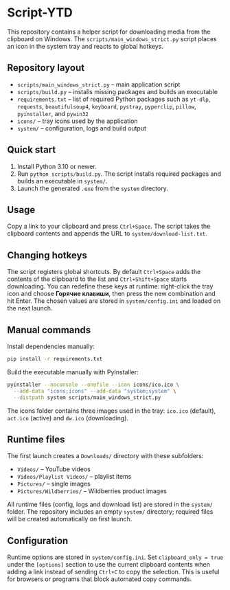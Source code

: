 # Script-YTD

This repository contains a helper script for downloading media from the
clipboard on Windows. The `scripts/main_windows_strict.py` script places an
icon in the system tray and reacts to global hotkeys.

## Repository layout

- `scripts/main_windows_strict.py` – main application script
- `scripts/build.py` – installs missing packages and builds an executable
- `requirements.txt` – list of required Python packages such as
  `yt-dlp`, `requests`, `beautifulsoup4`, `keyboard`, `pystray`,
  `pyperclip`, `pillow`, `pyinstaller`, and `pywin32`
- `icons/` – tray icons used by the application
- `system/` – configuration, logs and build output

## Quick start

1. Install Python 3.10 or newer.
2. Run `python scripts/build.py`.
   The script installs required packages and builds an executable in `system/`.
3. Launch the generated `.exe` from the `system` directory.

## Usage

Copy a link to your clipboard and press `Ctrl+Space`. The script takes the
clipboard contents and appends the URL to `system/download-list.txt`.

## Changing hotkeys

The script registers global shortcuts. By default `Ctrl+Space` adds the
 contents of the clipboard to the list and `Ctrl+Shift+Space` starts downloading. You
can redefine these keys at runtime: right-click the tray icon and choose
**Горячие клавиши**, then press the new combination and hit Enter. The chosen
values are stored in `system/config.ini` and loaded on the next launch.

## Manual commands

Install dependencies manually:

```bash
pip install -r requirements.txt
```

Build the executable manually with PyInstaller:

```bash
pyinstaller --noconsole --onefile --icon icons/ico.ico \
  --add-data "icons;icons" --add-data "system;system" \
  --distpath system scripts/main_windows_strict.py
```

The icons folder contains three images used in the tray:
`ico.ico` (default), `act.ico` (active) and `dw.ico` (downloading).

## Runtime files

The first launch creates a `Downloads/` directory with these subfolders:

- `Videos/` – YouTube videos
- `Videos/Playlist Videos/` – playlist items
- `Pictures/` – single images
- `Pictures/Wildberries/` – Wildberries product images

All runtime files (config, logs and download list) are stored in the `system/` folder.
The repository includes an empty `system/` directory; required files will be
created automatically on first launch.

## Configuration

Runtime options are stored in `system/config.ini`.
Set `clipboard_only = true` under the `[options]` section to use the current
clipboard contents when adding a link instead of sending `Ctrl+C` to copy the
selection. This is useful for browsers or programs that block automated copy
commands.
